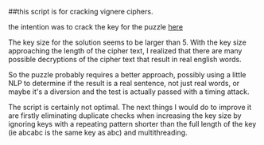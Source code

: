 ##this script is for cracking vignere ciphers.


the intention was to crack the key for the puzzle [here](http://www.recruitahacker.net/Puzzle)


The key size for the solution seems to be larger than 5. With the key size approaching the length of the cipher text, I realized that there are many possible decryptions of the cipher text that result in real english words. 


So the puzzle probably requires a better approach, possibly using a little NLP to determine if the result is a real sentence, not just real words, or maybe it's a diversion and the test is actually passed with a timing attack.


The script is certainly not optimal. The next things I would do to improve it are firstly eliminating duplicate checks when increasing the key size by ignoring keys with a repeating pattern shorter than the full length of the key (ie abcabc is the same key as abc) and multithreading.
